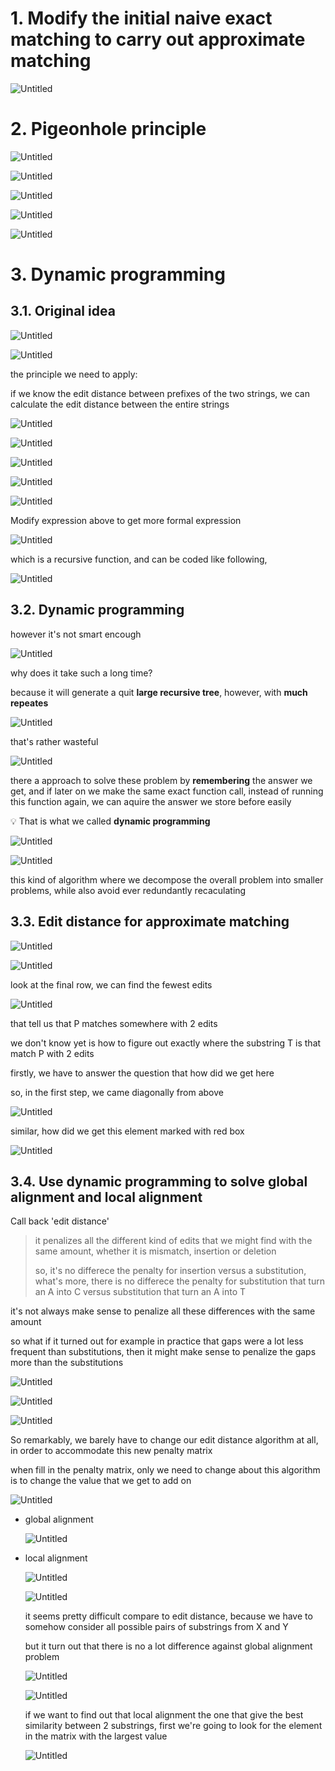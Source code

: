 # 1. Modify the initial naive exact matching to carry out approximate matching

![Untitled](pictures/part1_approximatematching_2_01.png)

# 2. Pigeonhole principle

![Untitled](pictures/part1_approximatematching_2_02.png)

![Untitled](pictures/part1_approximatematching_2_03.png)

![Untitled](pictures/part1_approximatematching_2_04.png)

![Untitled](pictures/part1_approximatematching_2_05.png)

![Untitled](pictures/part1_approximatematching_2_06.png)

# 3. Dynamic programming

## 3.1. Original idea

![Untitled](pictures/part1_approximatematching_2_07.png)

![Untitled](pictures/part1_approximatematching_2_08.png)

the principle we need to apply:

if we know the edit distance between prefixes of the two strings, we can calculate the edit distance between the entire strings

![Untitled](pictures/part1_approximatematching_2_09.png)

![Untitled](pictures/part1_approximatematching_2_10.png)

![Untitled](pictures/part1_approximatematching_2_11.png)

![Untitled](pictures/part1_approximatematching_2_12.png)

![Untitled](pictures/part1_approximatematching_2_13.png)

Modify expression above to get more formal expression

![Untitled](pictures/part1_approximatematching_2_14.png)

which is a recursive function, and can be coded like following,

![Untitled](pictures/part1_approximatematching_2_15.png)

## 3.2. Dynamic programming

however it's not smart encough

![Untitled](pictures/part1_approximatematching_2_16.png)

why does it take such a long time?

because it will generate a quit **large recursive tree**, however, with **much repeates**

![Untitled](pictures/part1_approximatematching_2_17.png)

that's rather wasteful

![Untitled](pictures/part1_approximatematching_2_18.png)

there a approach to solve these problem by **remembering** the answer we get, and if later on we make the same exact function call, instead of running this function again, we can aquire the answer we store before easily

💡 That is what we called **dynamic programming**

![Untitled](pictures/part1_approximatematching_2_19.png)

![Untitled](pictures/part1_approximatematching_2_20.png)

this kind of algorithm where we decompose the overall problem into smaller problems, while also avoid ever redundantly recaculating

## 3.3. Edit distance for approximate matching

![Untitled](pictures/part1_approximatematching_2_21.png)

![Untitled](pictures/part1_approximatematching_2_22.png)

look at the final row, we can find the fewest edits

![Untitled](pictures/part1_approximatematching_2_23.png)

that tell us that P matches somewhere with 2 edits

we don't know yet is how to figure out exactly where the substring T is that match P with 2 edits

firstly, we have to answer the question that how did we get here

so, in the first step, we came diagonally from above

![Untitled](pictures/part1_approximatematching_2_24.png)

similar, how did we get this element marked with red box

![Untitled](pictures/part1_approximatematching_2_25.png)

## 3.4. Use dynamic programming to solve global alignment and local alignment

Call back 'edit distance'

> it penalizes all the different kind of edits that we might find with the same amount, whether it is mismatch, insertion or deletion
>
> so, it's no differece the penalty for insertion versus a substitution, what's more, there is no differece the penalty for substitution that turn an A into C versus substitution that turn an A into T

it's not always make sense to penalize all these differences with the same amount

so what if it turned out for example in practice that gaps were a lot less frequent than substitutions, then it might make sense to penalize the gaps more than the substitutions

![Untitled](pictures/part1_approximatematching_2_26.png)

![Untitled](pictures/part1_approximatematching_2_27.png)
        
![Untitled](pictures/part1_approximatematching_2_28.png)

So remarkably, we barely have to change our edit distance algorithm at all, in order to accommodate this new penalty matrix

when fill in the penalty matrix, only we need to change about this algorithm is to change the value that we get to add on

![Untitled](pictures/part1_approximatematching_2_29.png)
        
- global alignment

    ![Untitled](pictures/part1_approximatematching_2_30.png)

- local alignment

    ![Untitled](pictures/part1_approximatematching_2_31.png)
    
    ![Untitled](pictures/part1_approximatematching_2_32.png)
    
    it seems pretty difficult compare to edit distance, because we have to somehow consider all possible pairs of substrings from X and Y
    
    but it turn out that there is no a lot difference against global alignment problem
    
    ![Untitled](pictures/part1_approximatematching_2_33.png)
    
    ![Untitled](pictures/part1_approximatematching_2_34.png)
    
    if we want to find out that local alignment the one that give the best similarity between 2 substrings, first we're going to look for the element in the matrix with the largest value
    
    ![Untitled](pictures/part1_approximatematching_2_35.png)
